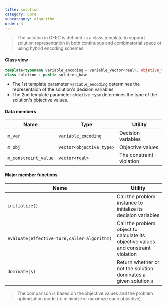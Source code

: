 ```yaml
---
title: solution
category: Core
subcategory: algorithm
order: 4
---
```


> The solution in OFEC is defined as a class template to support solution representation in both continuous and combinatorial space or using hybrid encoding schemes.

#### Class view

```c++
template<typename variable_encoding = variable_vector<real>, objetive_type = real>
class solution : public solution_base
```

- The 1st template parameter `variable_encoding` determines the representaion of the solution's decision variables
- The 2nd template parameter `objetive_type` determines the type of the solution's objective values.

#### Data members

|Name|Type|Utility|
|-|-|-|
|`m_var`|`variable_encoding`|Decision variables|
|`m_obj`|`vector<objective_type>`|Objective values|
|`m_constraint_value`|`vector<`[`real`](../../definition)`>`|The constraint violation|

#### Major member functions

|Name|Utility|
|-|-|
|`initialize()`|Call the problem instance to initialize its decision variables|
|`evaluate(effective=ture,caller=algorithm)`|Call the problem object to calculate its objective values and constraint violation|
|`dominate(s)`|Return whether or not the solution dominates a given solution `s`|

>The comparison is based on the objective values and the problem optimization mode (to minimize or maximize each objective).